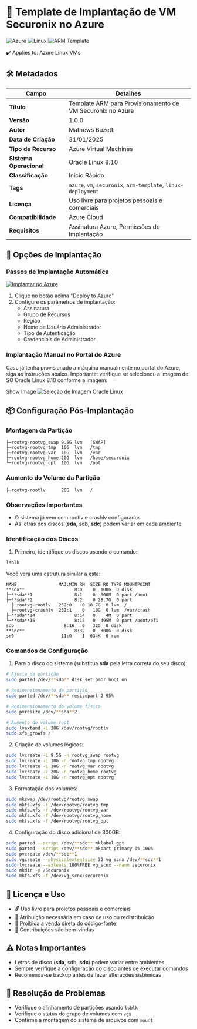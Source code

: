 # 🚀 Template de Implantação de VM Securonix no Azure

![Azure](https://img.shields.io/badge/Azure-blue?style=flat-square&logo=microsoftazure) ![Linux](https://img.shields.io/badge/Linux-FCC624?style=flat-square&logo=linux&logoColor=black) ![ARM Template](https://img.shields.io/badge/ARM-Template-orange?style=flat-square)

✔️ Applies to: Azure Linux VMs

## 🛠️ Metadados

| Campo | Detalhes |
|-------|----------|
| **Título** | Template ARM para Provisionamento de VM Securonix no Azure |
| **Versão** | 1.0.0 |
| **Autor** | Mathews Buzetti |
| **Data de Criação** | 31/01/2025 |
| **Tipo de Recurso** | Azure Virtual Machines |
| **Sistema Operacional** | Oracle Linux 8.10 |
| **Classificação** | Início Rápido |
| **Tags** | `azure`, `vm`, `securonix`, `arm-template`, `linux-deployment` |
| **Licença** | Uso livre para projetos pessoais e comerciais |
| **Compatibilidade** | Azure Cloud |
| **Requisitos** | Assinatura Azure, Permissões de Implantação |


## 🚀 Opções de Implantação

### Passos de Implantação Automática

[![Implantar no Azure](https://aka.ms/deploytoazurebutton)](https://portal.azure.com/#create/Microsoft.Template/uri/https%3A%2F%2Fraw.githubusercontent.com%2Fmathewsbuzetti%2Fsecuronixish%2Fmain%2Fazuredeploy.json)

1. Clique no botão acima "Deploy to Azure"
2. Configure os parâmetros de implantação:
   * Assinatura
   * Grupo de Recursos
   * Região
   * Nome de Usuário Administrador
   * Tipo de Autenticação
   * Credenciais de Administrador

### Implantação Manual no Portal do Azure

Caso já tenha provisionado a máquina manualmente no portal do Azure, siga as instruções abaixo. Importante: verifique se selecionou a imagem de SO Oracle Linux 8.10 conforme a imagem:

Show Image
![Seleção de Imagem Oracle Linux](https://github.com/user-attachments/assets/e77448fa-a663-4030-b6e5-d2c26312303d)

## 📦 Configuração Pós-Implantação

### Montagem da Partição

```
├─rootvg-rootvg_swap 9.5G lvm   [SWAP]
├─rootvg-rootvg_tmp  10G  lvm   /tmp
├─rootvg-rootvg_var  10G  lvm   /var
├─rootvg-rootvg_home 20G  lvm   /home/securonix
└─rootvg-rootvg_opt  10G  lvm   /opt
```

### Aumento do Volume da Partição

```
├─rootvg-rootlv      20G  lvm   /
```

### Observações Importantes

- O sistema já vem com rootlv e crashlv configurados
- As letras dos discos (**sda**, sdb, **sdc**) podem variar em cada ambiente

### Identificação dos Discos

1. Primeiro, identifique os discos usando o comando:
```bash
lsblk
```

Você verá uma estrutura similar a esta:
```
NAME                MAJ:MIN RM  SIZE RO TYPE MOUNTPOINT
**sda**                   8:0    0  100G  0 disk
├─**sda**1                8:1    0  800M  0 part /boot
├─**sda**2                8:2    0 28.7G  0 part
  ├─rootvg-rootlv   252:0    0 18.7G  0 lvm  /
  ├─rootvg-crashlv  252:1    0   10G  0 lvm  /var/crash
├─**sda**14               8:14   0    4M  0 part
└─**sda**15               8:15   0  495M  0 part /boot/efi
sdb                   8:16   0   32G  0 disk
**sdc**                   8:32   0  300G  0 disk
sr0                  11:0    1  634K  0 rom
```

### Comandos de Configuração

1. Para o disco do sistema (substitua **sda** pela letra correta do seu disco):
```bash
# Ajuste da partição
sudo parted /dev/**sda** disk_set pmbr_boot on

# Redimensionamento da partição
sudo parted /dev/**sda** resizepart 2 95%

# Redimensionamento do volume físico
sudo pvresize /dev/**sda**2

# Aumento do volume root
sudo lvextend -L 20G /dev/rootvg/rootlv
sudo xfs_growfs /
```

2. Criação de volumes lógicos:
```bash
sudo lvcreate -L 9.5G -n rootvg_swap rootvg
sudo lvcreate -L 10G -n rootvg_tmp rootvg
sudo lvcreate -L 10G -n rootvg_var rootvg
sudo lvcreate -L 20G -n rootvg_home rootvg
sudo lvcreate -L 10G -n rootvg_opt rootvg
```

3. Formatação dos volumes:
```bash
sudo mkswap /dev/rootvg/rootvg_swap
sudo mkfs.xfs -f /dev/rootvg/rootvg_tmp
sudo mkfs.xfs -f /dev/rootvg/rootvg_var
sudo mkfs.xfs -f /dev/rootvg/rootvg_home
sudo mkfs.xfs -f /dev/rootvg/rootvg_opt
```

4. Configuração do disco adicional de 300GB:
```bash
sudo parted --script /dev/**sdc** mklabel gpt
sudo parted --script /dev/**sdc** mkpart primary 0% 100%
sudo pvcreate /dev/**sdc**1
sudo vgcreate --physicalextentsize 32 vg_scnx /dev/**sdc**1
sudo lvcreate --extents 100%FREE vg_scnx --name securonix
sudo mkdir -p /Securonix
sudo mkfs.xfs -f /dev/vg_scnx/securonix
```

## 📝 Licença e Uso

- 🔓 Uso livre para projetos pessoais e comerciais
- 📝 Atribuição necessária em caso de uso ou redistribuição
- 🚫 Proibida a venda direta do código-fonte
- 🤝 Contribuições são bem-vindas

## ⚠️ Notas Importantes

- Letras de disco (**sda**, sdb, **sdc**) podem variar entre ambientes
- Sempre verifique a configuração do disco antes de executar comandos
- Recomenda-se backup antes de fazer alterações sistêmicas

## 🤔 Resolução de Problemas

- Verifique o alinhamento de partições usando `lsblk`
- Verifique o status do grupo de volumes com `vgs`
- Confirme a montagem do sistema de arquivos com `mount`
